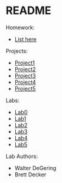 # README

Homework:
- [List here](/Homework)

Projects:
- [Project1](/Projects/Project1)
- [Project2](/Projects/Project2)
- [Project3](/Projects/Project3)
- [Project4](/Projects/Project4)
- [Project5](/Projects/Project5)

Labs:
- [Lab0](/Labs/Lab0)
- [Lab1](/Labs/Lab1)
- [Lab2](/Labs/Lab2)
- [Lab3](/Labs/Lab3)
- [Lab4](/Labs/Lab4)
- [Lab5](/Labs/Lab5)

Lab Authors:
- Walter DeGering
- Brett Decker
